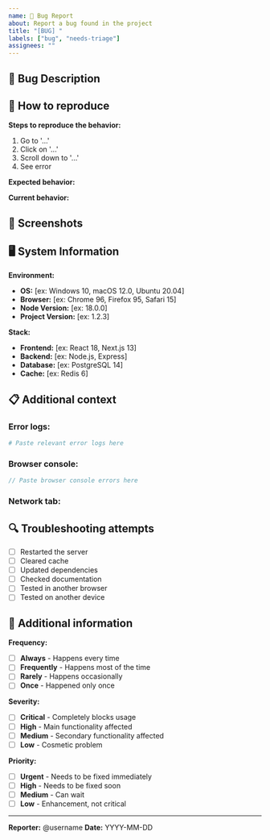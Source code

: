 ```yaml
---
name: 🐛 Bug Report
about: Report a bug found in the project
title: "[BUG] "
labels: ["bug", "needs-triage"]
assignees: ""
---
```


## 🐛 **Bug Description**

<!-- Describe the bug clearly and concisely -->

## 🔄 **How to reproduce**

**Steps to reproduce the behavior:**

1. Go to '...'
2. Click on '...'
3. Scroll down to '...'
4. See error

**Expected behavior:**

<!-- Describe what should happen -->

**Current behavior:**

<!-- Describe what is happening -->

## 📸 **Screenshots**

<!-- If applicable, add screenshots to help explain the problem -->

## 🖥️ **System Information**

**Environment:**

- **OS:** [ex: Windows 10, macOS 12.0, Ubuntu 20.04]
- **Browser:** [ex: Chrome 96, Firefox 95, Safari 15]
- **Node Version:** [ex: 18.0.0]
- **Project Version:** [ex: 1.2.3]

**Stack:**

- **Frontend:** [ex: React 18, Next.js 13]
- **Backend:** [ex: Node.js, Express]
- **Database:** [ex: PostgreSQL 14]
- **Cache:** [ex: Redis 6]

## 📋 **Additional context**

<!-- Add any additional context about the problem here -->

### **Error logs:**

```bash
# Paste relevant error logs here
```

### **Browser console:**

```javascript
// Paste browser console errors here
```

### **Network tab:**

<!-- Screenshots or details of failed requests -->

## 🔍 **Troubleshooting attempts**

<!-- List what you've already tried to solve the problem -->

- [ ] Restarted the server
- [ ] Cleared cache
- [ ] Updated dependencies
- [ ] Checked documentation
- [ ] Tested in another browser
- [ ] Tested on another device

## 📝 **Additional information**

**Frequency:**

- [ ] **Always** - Happens every time
- [ ] **Frequently** - Happens most of the time
- [ ] **Rarely** - Happens occasionally
- [ ] **Once** - Happened only once

**Severity:**

- [ ] **Critical** - Completely blocks usage
- [ ] **High** - Main functionality affected
- [ ] **Medium** - Secondary functionality affected
- [ ] **Low** - Cosmetic problem

**Priority:**

- [ ] **Urgent** - Needs to be fixed immediately
- [ ] **High** - Needs to be fixed soon
- [ ] **Medium** - Can wait
- [ ] **Low** - Enhancement, not critical

---

**Reporter:** @username
**Date:** YYYY-MM-DD
